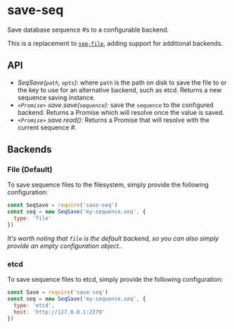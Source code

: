 # save-seq

Save database sequence #s to a configurable backend.

This is a replacement to [`seq-file`](https://github.com/npm/seq-file), adding
support for additional backends.

## API

* _SeqSave(`path`, `opts`)_: where `path` is the path on disk to save the file
  to or the key to use for an alternative backend, such as etcd. Returns a new
  sequence saving instance.
* _`<Promise>` save.save(`sequence`)_: save the `sequence` to the configured backend.
  Returns a Promise which will resolve once the value is saved.
* _`<Promise>` save.read()_: Returns a Promise that will resolve with the
  current sequence #.

## Backends

### File (Default)

To save sequence files to the filesystem, simply provide the following
configuration:

```js
const SeqSave = require('save-seq')
const seq = new SeqSave('my-sequence.seq', {
  type: 'file'
})
```

_It's worth noting that `file` is the default backend, so you can also
 simply provide an empty configuration object._.

### etcd

To save sequence files to etcd, simply provide the following configuration:

```js
const Save = require('save-seq')
const seq = new SeqSave('my-sequence.seq', {
  type: 'etcd',
  host: 'http://127.0.0.1:2379'
})
```
